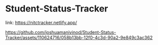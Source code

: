 # Student-Status-Tracker

link: https://nitctracker.netlify.app/

https://github.com/joshuamanivinod/Student-Status-Tracker/assets/110624716/058b13bb-12f0-4c3d-90a2-9e849c3ac362

